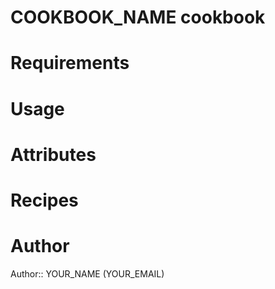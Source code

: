 # COOKBOOK_NAME cookbook

# Requirements

# Usage

# Attributes

# Recipes

# Author

Author:: YOUR_NAME (YOUR_EMAIL)
